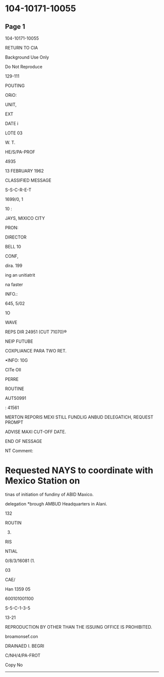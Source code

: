 # 104-10171-10055

## Page 1

104-10171-10055

RETURN TO CIA

Background Use Only

Do Not Reproduce

129-111

POUTING

ORiO:

UNIT,

EXT

DATE i

LOTE 03

W. T.

HE/S/PA-PROF

4935

13 FEBRUARY 1962

CLASSIFIED MESSAGE

S-S-C-R-E-T

1699/0, 1

10 :

JAYS, MIXICO CITY

PRON:

DIRECTOR

BELL 10

CONF,

dira. 199

ing an unitiatrit

na faster

INFO.:

645, 5/02

1O

WAVE

REPS DIR 24951 (CUT 71070)®

NEIP FUTUBE

COXPLIANCE PARA TWO RET.

•INFO: 10G

CITe OIl

PERRE

ROUTINE

AUT50991

: 41561

MERTON REPORIS MEXI STILL FUNDLIG ANBUD DELEGATICH, REQUEST PROMPT

ADVISE MAXI CUT-OFF DATE.

END OF NESSAGE

NT Comment:

# Requested NAYS to coordinate with Mexico Station on

tinas of initiation of fundiny of ABID Maxico.

delegation *brough AMBUD Headquarters in Alani.

132

ROUTIN

03.

RIS

NTIAL

0/8/3/16081 (1.

03

CAE/

Han 1359 05

600101001100

S-5-C-1-3-5

13-21

REPRODUCTION BY OTHER THAN THE ISSUING OFFICE IS PROHIBITED.

broamonsef.con

DRAINAED I. BEGRI

C/NH/4/PA-FROT

Copy No

---

